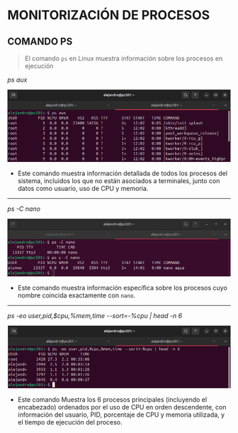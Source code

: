 # MONITORIZACIÓN DE PROCESOS

## COMANDO PS

> El comando `ps` en Linux muestra información sobre los procesos en ejecución

*ps aux*

![COMANDO ps aux](img/psaux.png)

- Este comando muestra información detallada de todos los procesos del sistema, incluidos los que no están asociados a terminales, junto con datos como usuario, uso de CPU y memoria.

---

*ps -C nano*

![COMAND ps -C](img/psCnano.png)

- Este comando muestra información específica sobre los procesos cuyo nombre coincida exactamente con `nano`.

---

*ps -eo user,pid,$cpu,%mem,time --sort=-%cpu | head -n 6*

![COMANDO ps -eo](img/pseo.png)

- Este comando Muestra los 6 procesos principales (incluyendo el encabezado) ordenados por el uso de CPU en orden descendente, con información del usuario, PID, porcentaje de CPU y memoria utilizada, y el tiempo de ejecución del proceso.
